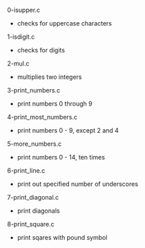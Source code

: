 0-isupper.c
* checks for uppercase characters

1-isdigit.c
* checks for digits

2-mul.c
* multiplies two integers

3-print_numbers.c
* print numbers 0 through 9

4-print_most_numbers.c
* print numbers 0 - 9, except 2 and 4

5-more_numbers.c
* print numbers 0 - 14, ten times

6-print_line.c
* print out specified number of underscores

7-print_diagonal.c
* print diagonals

8-print_square.c
* print sqares with pound symbol
